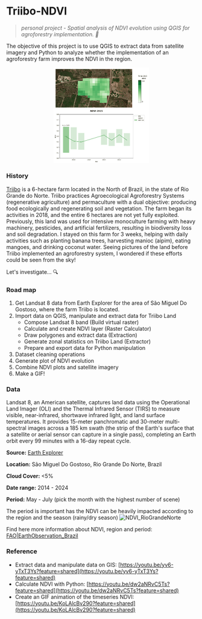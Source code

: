 # Triibo-NDVI
> *personal project - Spatial analysis of NDVI evolution using QGIS for agroforestry implementation. 🌱*

The objective of this project is to use QGIS to extract data from satellite imagery and Python to analyze whether the implementation of an agroforestry farm improves the NDVI in the region.

<p align="center">
     <img align="center" src="result/gif/NDVI-Triibo_1000ms.gif" width=50% height=50%>
</p>


### History
[Triibo](https://www.instagram.com/triibo.smg?utm_source=ig_web_button_share_sheet&igsh=ZDNlZDc0MzIxNw==) is a 6-hectare farm located in the North of Brazil, in the state of Rio Grande do Norte. Triibo practices Agroecological Agroforestry Systems (regenerative agriculture) and permaculture with a dual objective: producing food ecologically and regenerating soil and vegetation. The farm began its activities in 2018, and the entire 6 hectares are not yet fully exploited. Previously, this land was used for intensive monoculture farming with heavy machinery, pesticides, and artificial fertilizers, resulting in biodiversity loss and soil degradation. I stayed on this farm for 3 weeks, helping with daily activities such as planting banana trees, harvesting manioc (aipim), eating mangoes, and drinking coconut water. Seeing pictures of the land before Triibo implemented an agroforestry system, I wondered if these efforts could be seen from the sky!

Let's investigate... 🔍

### Road map

1. Get Landsat 8 data from Earth Explorer for the area of São Miguel Do Gostoso, where the farm Triibo is located.
2. Import data on QGIS, manipulate and extract data for Triibo Land
     - Compose Landsat 8 band (Build virtual raster)
     - Calculate and create NDVI layer (Raster Calculator)
     - Draw polygones and extract data (Extraction)
     - Generate zonal statistics on Triibo Land (Extractor)
     - Prepare and export data for Python manipulation
3. Dataset cleaning operations
4. Generate plot of NDVI evolution
5. Combine NDVI plots and satellite imagery
6. Make a GIF!

### Data

Landsat 8, an American satellite, captures land data using the Operational Land Imager (OLI) and the Thermal Infrared Sensor (TIRS) to measure visible, near-infrared, shortwave infrared light, and land surface temperatures. It provides 15-meter panchromatic and 30-meter multi-spectral images across a 185 km swath (the strip of the Earth's surface that a satellite or aerial sensor can capture in a single pass), completing an Earth orbit every 99 minutes with a 16-day repeat cycle.

**Source:** [Earth Explorer](https://earthexplorer.usgs.gov/)

**Location:** São Miguel Do Gostoso, Rio Grande Do Norte, Brazil

**Cloud Cover:** <5%

**Date range:** 2014 - 2024

**Period:** May - July (pick the month with the highest number of scene)

The period is important has the NDVI can be heavily impacted according to the region and the season (rainy/dry season)
![NDVI_RioGrandeNorte](images/Graph_NDVI_RioGrandeNorte.png)

Find here more information about NDVI, region and period: [FAO|EarthObservation_Brazil](https://www.fao.org/giews/earthobservation/country/index.jsp?code=BRA)

### Reference 

* Extract data and manipulate data on GIS: [https://youtu.be/yv6-yTxT3Ys?feature=shared](https://youtu.be/yv6-yTxT3Ys?feature=shared)
* Calculate NDVI with Python: [https://youtu.be/dw2aNRvC5Ts?feature=shared](https://youtu.be/dw2aNRvC5Ts?feature=shared)
* Create an GIF animation of the timeseries NDVI: [https://youtu.be/KoLAlcBv290?feature=shared](https://youtu.be/KoLAlcBv290?feature=shared)

